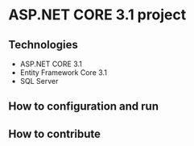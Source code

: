 # ASP.NET CORE 3.1 project
## Technologies
- ASP.NET CORE 3.1
- Entity Framework Core 3.1
- SQL Server
## How to configuration and run
## How to contribute